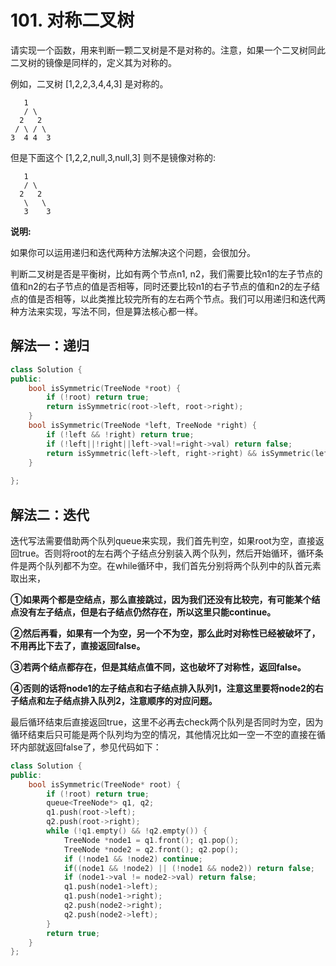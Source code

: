 # 101. 对称二叉树

请实现一个函数，用来判断一颗二叉树是不是对称的。注意，如果一个二叉树同此二叉树的镜像是同样的，定义其为对称的。

例如，二叉树 [1,2,2,3,4,4,3] 是对称的。

```
   1
   / \
  2   2
 / \ / \
3  4 4  3
```

但是下面这个 [1,2,2,null,3,null,3] 则不是镜像对称的:

```
   1
   / \
  2   2
   \   \
   3    3
```



**说明:**

如果你可以运用递归和迭代两种方法解决这个问题，会很加分。

判断二叉树是否是平衡树，比如有两个节点n1, n2，我们需要比较n1的左子节点的值和n2的右子节点的值是否相等，同时还要比较n1的右子节点的值和n2的左子结点的值是否相等，以此类推比较完所有的左右两个节点。我们可以用递归和迭代两种方法来实现，写法不同，但是算法核心都一样。

 

## 解法一：递归

```C++
class Solution {
public:
    bool isSymmetric(TreeNode *root) {
        if (!root) return true;
        return isSymmetric(root->left, root->right);
    }
    bool isSymmetric(TreeNode *left, TreeNode *right) {
        if (!left && !right) return true;
        if (!left||!right||left->val!=right->val) return false;
        return isSymmetric(left->left, right->right) && isSymmetric(left->right, right->left);
    }
    
};
```



## 解法二：迭代

迭代写法需要借助两个队列queue来实现，我们首先判空，如果root为空，直接返回true。否则将root的左右两个子结点分别装入两个队列，然后开始循环，循环条件是两个队列都不为空。在while循环中，我们首先分别将两个队列中的队首元素取出来，

**①如果两个都是空结点，那么直接跳过，因为我们还没有比较完，有可能某个结点没有左子结点，但是右子结点仍然存在，所以这里只能continue。**

**②然后再看，如果有一个为空，另一个不为空，那么此时对称性已经被破坏了，不用再比下去了，直接返回false。**

**③若两个结点都存在，但是其结点值不同，这也破坏了对称性，返回false。**

**④否则的话将node1的左子结点和右子结点排入队列1，注意这里要将node2的右子结点和左子结点排入队列2，注意顺序的对应问题。**

最后循环结束后直接返回true，这里不必再去check两个队列是否同时为空，因为循环结束后只可能是两个队列均为空的情况，其他情况比如一空一不空的直接在循环内部就返回false了，参见代码如下：

```C++
class Solution {
public:
    bool isSymmetric(TreeNode* root) {
        if (!root) return true;
        queue<TreeNode*> q1, q2;
        q1.push(root->left);
        q2.push(root->right);
        while (!q1.empty() && !q2.empty()) {
            TreeNode *node1 = q1.front(); q1.pop();
            TreeNode *node2 = q2.front(); q2.pop();
            if (!node1 && !node2) continue;
            if((node1 && !node2) || (!node1 && node2)) return false;
            if (node1->val != node2->val) return false;
            q1.push(node1->left);
            q1.push(node1->right);
            q2.push(node2->right);
            q2.push(node2->left);
        }
        return true;
    }
};
```

